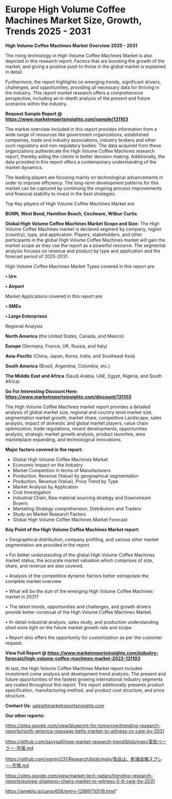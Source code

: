 # Europe High Volume Coffee Machines Market Size, Growth, Trends 2025 - 2031

<Strong> High Volume Coffee Machines Market Overview 2025 - 2031</strong>

The rising technology in High Volume Coffee Machines Market is also depicted in this research report. Factors that are boosting the growth of the market, and giving a positive push to thrive in the global market is explained in detail.

Furthermore, the report highlights on emerging trends, significant drivers, challenges, and opportunities, providing all necessary data for thriving in the industry. This report market research offers a comprehensive perspective, including an in-depth analysis of the present and future scenarios within the industry.

<strong>Request Sample Report @ <a href=https://www.marketreportsinsights.com/sample/131103>https://www.marketreportsinsights.com/sample/131103</a></strong>

The market overview included in this report provides information from a wide range of resources like government organizations, established companies, trade and industry associations, industry brokers and other such regulatory and non-regulatory bodies. The data acquired from these organizations authenticate the High Volume Coffee Machines research report, thereby aiding the clients in better decision making. Additionally, the data provided in this report offers a contemporary understanding of the market dynamics.

The leading players are focusing mainly on technological advancements in order to improve efficiency. The long-term development patterns for this market can be captured by continuing the ongoing process improvements and financial stability to invest in the best strategies.

Top Key players of High Volume Coffee Machines Market are:

<strong>BUNN, West Bend, Hamilton Beach, Cecilware, Wilbur Curtis</strong>

<strong><b>Global High Volume Coffee Machines Market Scope and Size:</b></strong>
The High Volume Coffee Machines market is declared segment by company, region (country), type, and application. Players, stakeholders, and other participants in the global High Volume Coffee Machines market will gain the market scope as they use the report as a powerful resource. The segmental analysis focuses on revenue and product by type and application and the forecast period of 2025-2031.

High Volume Coffee Machines Market Types covered in this report are:

<strong>• Urn

• Airport</strong>

Market Applications covered in this report are:

<strong>• SMEs

• Large Enterprises</strong> 

Regional Analysis

<strong>North America</strong> (the United States, Canada, and Mexico)

<strong>Europe</strong> (Germany, France, UK, Russia, and Italy)

<strong>Asia-Pacific</strong> (China, Japan, Korea, India, and Southeast Asia)

<strong>South America</strong> (Brazil, Argentina, Colombia, etc.)

<strong>The Middle East and Africa</strong> (Saudi Arabia, UAE, Egypt, Nigeria, and South Africa)

<strong>Go For Interesting Discount Here: <a href=https://www.marketreportsinsights.com/discount/131103>https://www.marketreportsinsights.com/discount/131103</a></strong>

The High Volume Coffee Machines market report provides a detailed analysis of global market size, regional and country-level market size, segmentation market growth, market share, competitive Landscape, sales analysis, impact of domestic and global market players, value chain optimization, trade regulations, recent developments, opportunities analysis, strategic market growth analysis, product launches, area marketplace expanding, and technological innovations.

<strong><b>Major factors covered in the report:</b></strong>
<ul>
  <li>Global High Volume Coffee Machines Market </li>
  <li>Economic Impact on the Industry</li>
  <li>Market Competition in terms of Manufacturers</li>
  <li>Production, Revenue (Value) by geographical segmentation</li>
  <li>Production, Revenue (Value), Price Trend by Type</li>
  <li>Market Analysis by Application</li>
  <li>Cost Investigation</li>
  <li>Industrial Chain, Raw material sourcing strategy and Downstream Buyers</li>
  <li>Marketing Strategy comprehension, Distributors and Traders</li>
  <li>Study on Market Research Factors</li>
  <li>Global High Volume Coffee Machines Market Forecast</li>
</ul>

<strong><b>Key Point of the High Volume Coffee Machines Market report:</b></strong>

• Geographical distribution, company profiling, and various other market segmentation are provided in the report.

• For better understanding of the global High Volume Coffee Machines market status, the accurate market valuation which comprises of size, share, and revenue are also covered.

• Analysis of the competitive dynamic factors better extrapolate the complete market overview

• What will be the size of the emerging High Volume Coffee Machines market in 2031?

• The latest trends, opportunities and challenges, and growth drivers provide better construal of the High Volume Coffee Machines Market.

• In-detail industrial analysis, sales study, and production understanding shed more light on the future market growth rate and scope.

• Report also offers the opportunity for customization as per the customer request.

<strong><b>View Full Report @ <a href=https://www.marketreportsinsights.com/industry-forecast/high-volume-coffee-machines-market-2022-131103>https://www.marketreportsinsights.com/industry-forecast/high-volume-coffee-machines-market-2022-131103</a></b></strong>


At last, the High Volume Coffee Machines Market report includes investment come analysis and development trend analysis. The present and future opportunities of the fastest growing international industry segments are coated throughout this report. This report additionally presents product specification, manufacturing method, and product cost structure, and price structure.

<strong>Contact Us:</strong>
sales@marketreportsinsights.com

<strong>Our other reports:</strong>

<a href=https://sites.google.com/view/blueprint-for-tomorrow/trending-research-reports/north-america-massage-belts-market-to-witness-xx-cagr-by-2031>https://sites.google.com/view/blueprint-for-tomorrow/trending-research-reports/north-america-massage-belts-market-to-witness-xx-cagr-by-2031</a>

<a href=https://github.com/sayysaif/new-market-research-trend/blob/main/電気ベーラー-市場.md>https://github.com/sayysaif/new-market-research-trend/blob/main/電気ベーラー-市場.md</a>

<a href=https://github.com/yamini231/Research/blob/main/食品は、乾燥設備スプレー-市場.md>https://github.com/yamini231/Research/blob/main/食品は、乾燥設備スプレー-市場.md</a>

<a href=https://sites.google.com/view/market-tech-radars/trending-research-reports/europe-shampoo-chairs-market-to-witness-5-6-cagr-by-2031>https://sites.google.com/view/market-tech-radars/trending-research-reports/europe-shampoo-chairs-market-to-witness-5-6-cagr-by-2031</a>

<a href=https://ameblo.jp/cargo656/entry-12889710518.html>https://ameblo.jp/cargo656/entry-12889710518.html</a>"
